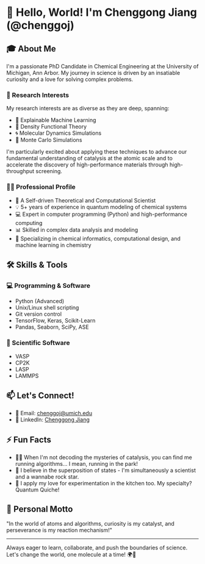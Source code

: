 # 👋 Hello, World! I'm Chenggong Jiang (@chenggoj)

## 🎓 About Me

I'm a passionate PhD Candidate in Chemical Engineering at the University of Michigan, Ann Arbor. My journey in science is driven by an insatiable curiosity and a love for solving complex problems.

### 🔬 Research Interests

My research interests are as diverse as they are deep, spanning:

- 🧠 Explainable Machine Learning
- 🔬 Density Functional Theory
- 🌀 Molecular Dynamics Simulations
- 🎲 Monte Carlo Simulations

I'm particularly excited about applying these techniques to advance our fundamental understanding of catalysis at the atomic scale and to accelerate the discovery of high-performance materials through high-throughput screening.

### 👨‍🔬 Professional Profile

- 🚀 A Self-driven Theoretical and Computational Scientist
- 💡 5+ years of experience in quantum modeling of chemical systems
- 💻 Expert in computer programming (Python) and high-performance computing
- 📊 Skilled in complex data analysis and modeling
- 🧪 Specializing in chemical informatics, computational design, and machine learning in chemistry

## 🛠 Skills & Tools

### 💻 Programming & Software
- Python (Advanced)
- Unix/Linux shell scripting
- Git version control
- TensorFlow, Keras, Scikit-Learn
- Pandas, Seaborn, SciPy, ASE

### 🧪 Scientific Software
- VASP
- CP2K
- LASP
- LAMMPS

## 📫 Let's Connect!

- 📧 Email: chenggoj@umich.edu
- 💼 LinkedIn: [Chenggong Jiang](https://www.linkedin.com/in/chenggong-jiang-b46464248)

## ⚡ Fun Facts

- 🏃‍♂️ When I'm not decoding the mysteries of catalysis, you can find me running algorithms... I mean, running in the park!
- 🎸 I believe in the superposition of states - I'm simultaneously a scientist and a wannabe rock star.
- 🍳 I apply my love for experimentation in the kitchen too. My specialty? Quantum Quiche!

## 🌟 Personal Motto

"In the world of atoms and algorithms, curiosity is my catalyst, and perseverance is my reaction mechanism!"

---

Always eager to learn, collaborate, and push the boundaries of science. Let's change the world, one molecule at a time! 🌍🔬
